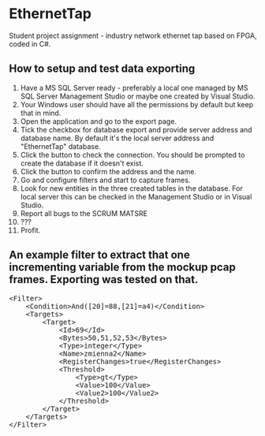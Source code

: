 # EthernetTap
Student project assignment - industry network ethernet tap based on FPGA, coded in C#.

<h2>How to setup and test data exporting</h2>
<ol>
  <li>Have a MS SQL Server ready - preferably a local one managed by MS SQL Server Management Studio or maybe one created by Visual Studio.</li>
  <li>Your Windows user should have all the permissions by default but keep that in mind.</li>
  <li>Open the application and go to the export page.</li>
  <li>Tick the checkbox for database export and provide server address and database name. By default it's the local server address and "EthernetTap" database.</li>
  <li>Click the button to check the connection. You should be prompted to create the database if it doesn't exist.</li>
  <li>Click the button to confirm the address and the name.</li>
  <li>Go and configure filters and start to capture frames.</li>
  <li>Look for new entities in the three created tables in the database. For local server this can be checked in the Management Studio or in Visual Studio.</li>
  <li>Report all bugs to the SCRUM MATSRE</li>
  <li>???</li>
  <li>Profit.</li>
</ol>

<h2>An example filter to extract that one incrementing variable from the mockup pcap frames. Exporting was tested on that.</h2>
<pre>
&lt;Filter&gt;
	&lt;Condition&gt;And([20]=88,[21]=a4)&lt;/Condition&gt;
	&lt;Targets&gt;
		&lt;Target&gt;
			&lt;Id&gt;69&lt;/Id&gt;
			&lt;Bytes&gt;50,51,52,53&lt;/Bytes&gt;
			&lt;Type&gt;integer&lt;/Type&gt;
			&lt;Name&gt;zmienna2&lt;/Name&gt;
			&lt;RegisterChanges&gt;true&lt;/RegisterChanges&gt;
			&lt;Threshold&gt;
				&lt;Type&gt;gt&lt;/Type&gt;
				&lt;Value&gt;100&lt;/Value&gt;
				&lt;Value2&gt;100&lt;/Value2&gt;
			&lt;/Threshold&gt;
		&lt;/Target&gt;
	&lt;/Targets&gt;
&lt;/Filter&gt;
</pre>